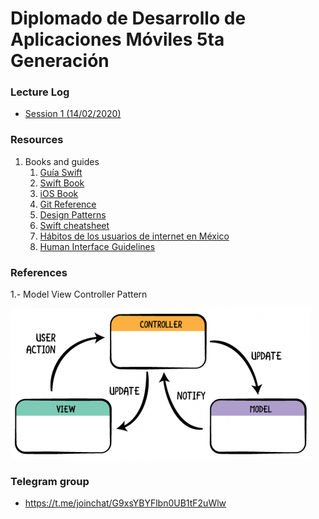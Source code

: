 # Diplomado de Desarrollo de Aplicaciones Móviles **5ta Generación**

### Lecture Log

- [Session 1 (14/02/2020)](sessions/session_1/README.md)

### Resources

1. Books and guides
   1. [Guía Swift](resources/swiftessentials.pdf)
   2. [Swift Book](https://books.goalkicker.com/SwiftBook/)
   3. [iOS Book](https://books.goalkicker.com/iOSBook/)
   4. [Git Reference](resources/guides/5220423-dzone-rc94-gettingstartedwithgit.pdf)
   5. [Design Patterns](resources/guides/6848282-rc0008-designpatterns-online.pdf)
   6. [Swift cheatsheet](resources/guides/RW-Swift-Cheatsheet-0_8.pdf)
   7. [Hábitos de los usuarios de internet en México](resources/guides/15+Estudio+sobre+los+Ha_bitos+de+los+Usuarios+de+Internet+en+Me_xico+2019+versio_n+pu_blica.pdf)
   8. [Human Interface Guidelines](https://developer.apple.com/design/human-interface-guidelines/)
   
### References
1.- Model View Controller Pattern

![MVC Image](resources/images/mvc.png)

### Telegram group
- https://t.me/joinchat/G9xsYBYFlbn0UB1tF2uWlw